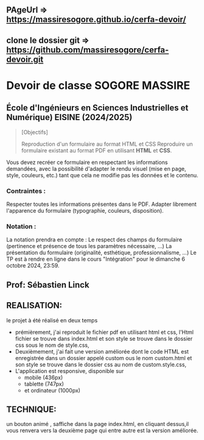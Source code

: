 ## PAgeUrl =>  https://massiresogore.github.io/cerfa-devoir/
## clone le dossier git => https://github.com/massiresogore/cerfa-devoir.git
#  Devoir de classe SOGORE MASSIRE
## École d'Ingénieurs en Sciences Industrielles et Numérique) EISINE (2024/2025)


>[Objectifs]
>
>Reproduction d'un formulaire au format HTML et CSS
Reproduire un formulaire existant au format PDF en utilisant **HTML** et **CSS**.


Vous devez recréer ce formulaire en respectant les informations demandées, avec la possibilité d'adapter le rendu visuel (mise en page, style, couleurs, etc.) tant que cela ne modifie pas les données et le contenu.

### Contraintes :
Respecter toutes les informations présentes dans le PDF.
Adapter librement l'apparence du formulaire (typographie, couleurs, disposition).
### Notation :
La notation prendra en compte :
Le respect des champs du formulaire (pertinence et présence de tous les paramètres nécessaire, ...)
La présentation du formulaire (originalité, esthétique, professionnalisme, ...)
Le TP est à rendre en ligne dans le cours "Intégration" pour le dimanche 6 octobre 2024, 23:59.


## Prof: **Sébastien Linck**
## REALISATION:
le projet à été réalisé en deux temps
-  prémièrement, j'ai reproduit le fichier pdf en utilisant html et css, l'Html fichier se trouve dans index.html et son style
   se trouve dans le dossier css sous le nom de style.css,
-  Deuxièmement, j'ai fait une version améliorée dont le code HTML est enregistrée dans un dossier appelé custom ous le nom custom.html
   et son style se trouve dans le dossier css au nom de custom.style.css,
- L'application est responsive, disponible sur 
  - mobile (436px)
  - tablette (747px)
  - et ordinateur (1000px)
## TECHNIQUE:
un bouton animé , saffiche dans la page index.html, en cliquant dessus,il vous renvera vers la deuxième page
qui entre autre est la version améliorée.
 


